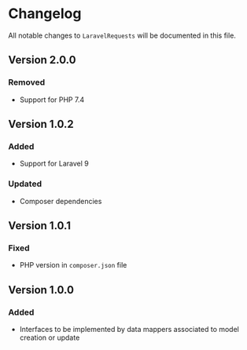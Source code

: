 # Changelog

All notable changes to `LaravelRequests` will be documented in this file.

## Version 2.0.0

### Removed

- Support for PHP 7.4

## Version 1.0.2

### Added

- Support for Laravel 9

### Updated

- Composer dependencies

## Version 1.0.1

### Fixed

- PHP version in `composer.json` file

## Version 1.0.0

### Added

- Interfaces to be implemented by data mappers associated to model creation or update
